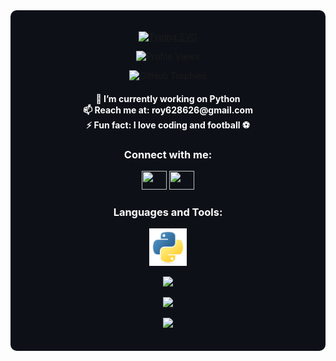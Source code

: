 <!-- Dark Background with Centered Animated Text -->
<div align="center" style="background-color:#0d1117; padding:20px; border-radius:10px;">

<!-- Typing Animation -->
[![Typing SVG](https://readme-typing-svg.herokuapp.com?size=30&duration=3000&pause=1500&color=00FFFB&center=true&vCenter=true&width=600&lines=Hi+👋,+I'm+Nasir+Iqbal;Welcome+to+my+GitHub+Profile)](https://git.io/typing-svg)

<!-- Profile Views -->
<p>
  <img src="https://komarev.com/ghpvc/?username=ryanbatman&label=Profile%20views&color=00FFFB&style=flat" alt="Profile Views" />
</p>

<!-- Trophies -->
<p>
  <img src="https://github-profile-trophy.vercel.app/?username=ryanbatman&theme=onedark&row=1&column=6" alt="GitHub Trophies" />
</p>

<!-- Contact Info -->
<h4 style="color:white;">🔭 I’m currently working on <strong>Python </strong><br>
📫 Reach me at: <strong>roy628626@gmail.com</strong><br>
⚡ Fun fact: <strong>I love coding and football ⚽</strong></h4>

<!-- Social Links -->
<h3 style="color:white;">Connect with me:</h3>
<p>
  <a href="https://www.instagram.com/nasirated?igsh=bGE2N3hsc3o1dWtv" target="blank">
    <img src="https://raw.githubusercontent.com/rahuldkjain/github-profile-readme-generator/master/src/images/icons/Social/instagram.svg" height="30" width="40" />
  </a>
  <a href="https://github.com/ryanbatman" target="blank">
    <img src="https://raw.githubusercontent.com/rahuldkjain/github-profile-readme-generator/master/src/images/icons/Social/github.svg" height="30" width="40" />
  </a>
</p>

<!-- Languages & Tools -->
<h3 style="color:white;">Languages and Tools:</h3>
<p>
  <a href="https://www.python.org" target="_blank">
    <img src="https://raw.githubusercontent.com/devicons/devicon/master/icons/python/python-original.svg" width="60" height="60" alt="Python Logo"/>
  </a>
</p>

<!-- Stats -->
<p>
  <img src="https://github-readme-stats.vercel.app/api/top-langs?username=ryanbatman&show_icons=true&locale=en&layout=compact&theme=tokyonight" />
</p>
<p>
  <img src="https://github-readme-stats.vercel.app/api?username=ryanbatman&show_icons=true&locale=en&theme=tokyonight" />
</p>
<p>
  <img src="https://github-readme-streak-stats.herokuapp.com/?user=ryanbatman&theme=tokyonight" />
</p>

</div>
